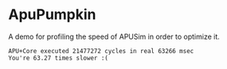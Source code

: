 # ApuPumpkin

A demo for profiling the speed of APUSim in order to optimize it.

```
APU+Core executed 21477272 cycles in real 63266 msec
You're 63.27 times slower :(
```
